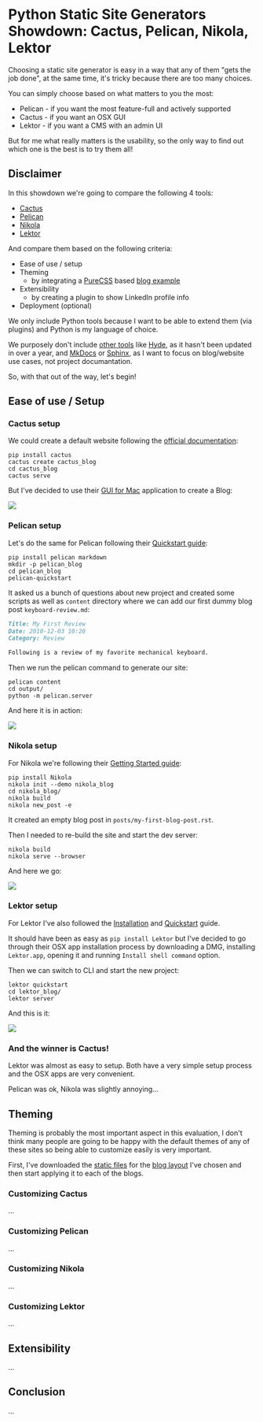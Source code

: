 # Python Static Site Generators Showdown: Cactus, Pelican, Nikola, Lektor

Choosing a static site generator is easy in a way that any of them "gets the job done", 
at the same time, it's tricky because there are too many choices.
  
You can simply choose based on what matters to you the most:

* Pelican - if you want the most feature-full and actively supported
* Cactus - if you want an OSX GUI
* Lektor - if you want a CMS with an admin UI
 
But for me what really matters is the usability, so the only way to find out which one is the best is to try them all!

## Disclaimer

In this showdown we're going to compare the following 4 tools:

* [Cactus](https://github.com/eudicots/Cactus)
* [Pelican](https://github.com/getpelican/pelican)
* [Nikola](https://github.com/getnikola/nikola)
* [Lektor](https://github.com/lektor/lektor)

And compare them based on the following criteria:

* Ease of use / setup
* Theming
  * by integrating a [PureCSS](https://purecss.io/) based [blog example](https://purecss.io/layouts/blog/)
* Extensibility
  * by creating a plugin to show LinkedIn profile info
* Deployment (optional)
  
We only include Python tools because I want to be able to extend them (via plugins) and Python is my language of choice.

We purposely don't include [other tools](https://www.staticgen.com/) like [Hyde](http://hyde.github.io/), 
as it hasn't been updated in over a year, and [MkDocs](http://www.mkdocs.org/) or [Sphinx](http://www.sphinx-doc.org/), 
as I want to focus on blog/website use cases, not project documantation.

So, with that out of the way, let's begin!

## Ease of use / Setup

### Cactus setup

We could create a default website following the [official documentation](https://github.com/eudicots/Cactus):

```commandline
pip install cactus
cactus create cactus_blog
cd cactus_blog
cactus serve
```

But I've decided to use their [GUI for Mac](http://www.cactusformac.com/) application to create a Blog:

![](https://www.evernote.com/l/AHSfGR7DlSRL-43C2-jxsRIyNw1_hud6cB0B/image.png)

### Pelican setup

Let's do the same for Pelican following their [Quickstart guide](http://docs.getpelican.com/en/stable/quickstart.html):

```commandline
pip install pelican markdown
mkdir -p pelican_blog
cd pelican_blog
pelican-quickstart
```

It asked us a bunch of questions about new project and created some scripts 
as well as `content` directory where we can add our first dummy blog post `keyboard-review.md`:

```markdown
Title: My First Review
Date: 2010-12-03 10:20
Category: Review

Following is a review of my favorite mechanical keyboard.
```

Then we run the pelican command to generate our site:

```commandline
pelican content
cd output/
python -m pelican.server
```

And here it is in action:

![](https://www.evernote.com/l/AHQL3puW6V5BNLpTAvh7ojbYGAq3Y-56qGgB/image.png)

### Nikola setup

For Nikola we're following their [Getting Started guide](https://getnikola.com/getting-started.html):

```commandline
pip install Nikola
nikola init --demo nikola_blog
cd nikola_blog/
nikola build
nikola new_post -e
```

It created an empty blog post in `posts/my-first-blog-post.rst`.

Then I needed to re-build the site and start the dev server:

```commandline
nikola build
nikola serve --browser
```

And here we go:

![](https://www.evernote.com/l/AHRBbajZgrxIHLOazVcfjJKIafbAl0gczegB/image.png)

### Lektor setup

For Lektor I've also followed the [Installation](https://www.getlektor.com/docs/installation/) and [Quickstart](https://www.getlektor.com/docs/quickstart/) guide.

It should have been as easy as `pip install Lektor` but I've decided to go through their OSX app installation process 
by downloading a DMG, installing `Lektor.app`, opening it and running `Install shell command` option.

Then we can switch to CLI and start the new project:

```commandline
lektor quickstart
cd lektor_blog/
lektor server
```

And this is it:

![](https://www.evernote.com/l/AHQQAqgYz_ZGK4bLvCOrOmwmrI89q4JfQMgB/image.png)

### And the winner is Cactus!

Lektor was almost as easy to setup. Both have a very simple setup process and the OSX apps are very convenient.

Pelican was ok, Nikola was slightly annoying...

## Theming

Theming is probably the most important aspect in this evaluation, 
I don't think many people are going to be happy with the default themes of any of these sites 
so being able to customize easily is very important.

First, I've downloaded the [static files](https://purecss.io/layouts/blog/download) 
for the [blog layout](https://purecss.io/layouts/blog/) I've chosen 
and then start applying it to each of the blogs.

### Customizing Cactus

...

### Customizing Pelican

...

### Customizing Nikola

...

### Customizing Lektor

...

## Extensibility

...

## Conclusion

...